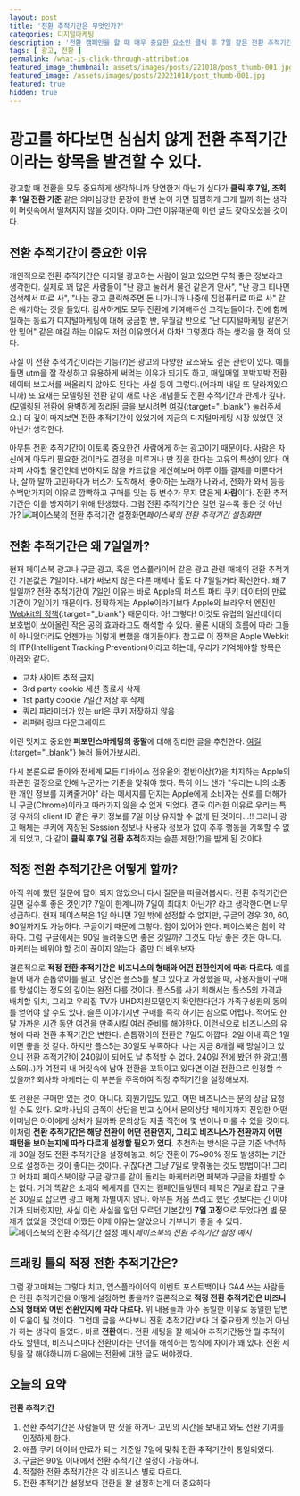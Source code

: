 ```yaml
---
layout: post
title: '전환 추적기간은 무엇인가?'
categories: 디지털마케팅
description : '전환 캠페인을 할 때 매우 중요한 요소인 클릭 후 7일 같은 전환 추적기간에 대해 알아보기'
tags: [ 광고, 전환 ]
permalink: /what-is-click-through-attribution
featured_image_thumbnail: assets/images/posts/221018/post_thumb-001.jpg
featured_image: /assets/images/posts/20221018/post_thumb-001.jpg
featured: true
hidden: true
---
```

# 광고를 하다보면 심심치 않게 **전환 추적기간**이라는 항목을 발견할 수 있다.
광고할 때 전환을 모두 중요하게 생각하니까 당연한거 아닌가 싶다가 **클릭 후 7일, 조회 후 1일 전환 기준** 같은 의미심장한 문장에 한번 눈이 가면 찜찜하게 그게 뭘까 하는 생각이 머릿속에서 떨쳐지지 않을 것이다. 아마 그런 이유때문에 이런 글도 찾아오셨을 것이다.

## 전환 추적기간이 중요한 이유

개인적으로 전환 추적기간은 디지털 광고하는 사람이 알고 있으면 무척 좋은 정보라고 생각한다. 실제로 꽤 많은 사람들이 "난 광고 눌러서 물건 같은거 안사", "난 광고 티나면 검색해서 따로 사", "나는 광고 클릭해주면 돈 나가니까 나중에 집컴퓨터로 따로 사" 같은 얘기하는 것을 들었다. 감사하게도 모두 전환에 기여해주신 고객님들이다. 전에 함께 일하는 동료가 디지털마케팅에 대해 궁금함 반, 우월감 반으로 "난 디지털마케팅 같은거 안 믿어" 같은 얘길 하는 이유도 저런 이유였어서 아차! 그렇겠다 하는 생각을 한 적이 있다.

사실 이 전환 추적기간이라는 기능(?)은 광고의 다양한 요소와도 깊은 관련이 있다. 예를 들면 utm을 잘 작성하고 유용하게 써먹는 이유가 되기도 하고, 매일매일 꼬박꼬박 전환데이터 보고서를 써올리지 않아도 된다는 사실 등이 그렇다.(어차피 내일 또 달라져있으니까) 또 요새는 모델링된 전환 같이 새로 나온 개념들도 전환 추적기간과 관계가 깊다. (모델링된 전환에 완벽하게 정리된 글을 보시려면 [여길](https://osoma.kr/blog/ga4-modeled-conversions/){:target="_blank"} 눌러주세요.) 더 깊이 따져보면 전환 추적기간이 있었기에 지금의 디지털마케팅 시장 있었던 것 아닌가 생각한다.

아무튼 전환 추적기간이 이토록 중요한건 사람에게 하는 광고이기 때문이다. 사람은 자신에게 아무리 필요한 것이라도 결정을 미루거나 딴 짓을 한다는 고유의 특성이 있다. 어차피 사야할 물건인데 변하지도 않을 카드값을 계산해보며 하루 이틀 결제를 미룬다거나, 살까 말까 고민하다가 버스가 도착해서, 좋아하는 노래가 나와서, 전화가 와서 등등 수백만가지의 이유로 깜빡하고 구매를 잊는 등 변수가 무지 많은게 **사람**이다. 전환 추적기간은 이를 방지하기 위해 탄생했다. 그럼 전환 추적기간은 길면 길수록 좋은 것 아닌가?
![페이스북의 전환 추적기간 설정화면](https://hongxha.com/assets/images/posts/20221018/1.jpg)*페이스북의 전환 추적기간 설정화면*


## 전환 추적기간은 왜 7일일까?

현재 페이스북 광고나 구글 광고, 혹은 앱스플라이어 같은 광고 관련 매체의 전환 추적기간 기본값은 7일이다. 내가 써보지 않은 다른 매체나 툴도 다 7일일거라 확신한다. 왜 7일일까?
전환 추적기간이 7일인 이유는 바로 Apple의 퍼스트 파티 쿠키 데이터의 만료 기간이 7일이기 때문이다. 정확하게는 Apple이라기보다 Apple의 브라우저 엔진인 [Webkit의 정책](https://webkit.org/blog/7675/intelligent-tracking-prevention/){:target="_blank"} 때문이다. 아! 그렇다! 이것도 유럽의 일반데이터 보호법이 쏘아올린 작은 공의 효과라고도 해석할 수 있다. 물론 시대의 흐름에 따라 그들이 아니었더라도 언젠가는 이렇게 변했을 얘기들이다. 참고로 이 정책은 Apple Webkit의 ITP(Intelligent Tracking Prevention)이라고 하는데, 우리가 기억해야할 항목은 아래와 같다.

- 교차 사이트 추적 금지
- 3rd party cookie 세션 종료시 삭제
- 1st party cookie 7일간 저장 후 삭제
- 쿼리 파라미터가 있는 url은 쿠키 저장하지 않음
- 리퍼러 링크 다운그레이드

이런 멋지고 중요한 **퍼포먼스마케팅의 종말**에 대해 정리한 글을 추천한다. [여길](https://osoma.kr/blog/performance-marketing-die/){:target="_blank"} 눌러 들어가보시라.

다시 본론으로 돌아와 전세계 모든 디바이스 점유율의 절반이상(?)을 차지하는 Apple의 화끈한 결정으로 인해 누군가는 기준을 맞춰야 했다. 특히 어느 샌가 "우리는 너의 소중한 개인 정보를 지켜줄거야" 라는 메세지를 던지는 Apple에게 소비자는 신뢰를 더해가니 구글(Chrome)이라고 따라가지 않을 수 없게 되었다. 결국 이러한 이유로 우리는 특정 유저의 client ID 같은 쿠키 정보를 7일 이상 유지할 수 없게 된 것이다...!! 그러니 광고 매체는 쿠키에 저장된 Session 정보나 사용자 정보가 없이 추후 행동을 기록할 수 없게 되었고, 다 같이 **클릭 후 7일 전환 추적**하자는 슬픈 제한(?)을 받게 된 것이다.

## 적정 전환 추적기간은 어떻게 할까?

아직 위에 했던 질문에 답이 되지 않았으니 다시 질문을 떠올려봅시다. 전환 추적기간은 길면 길수록 좋은 것인가? 7일이 한계니까 7일이 최대치 아닌가? 라고 생각한다면 너무 성급하다. 현재 페이스북은 1일 아니면 7일 밖에 설정할 수 없지만, 구글의 경우 30, 60, 90일까지도 가능하다. 구글이기 때문에 그렇다. 힘이 있어야 한다. 페이스북은 힘이 약하다. 그럼 구글에서는 90일 늘려놓으면 좋은 것일까? 그것도 마냥 좋은 것은 아니다. 마케터는 배워야 할 것이 끊이지 않는다. 좀만 더 배워보자.

결론적으로 **적정 전환 추적기간은 비즈니스의 형태와 어떤 전환인지에 따라 다르다.** 예를 들어 내가 손톱깎이를 팔고, 당신은 플스5를 팔고 있다고 가정했을 때, 사용자들이 구매를 망설이는 정도의 깊이는 완전 다를 것이다. 플스5를 사기 위해서는 플스5의 가격과 배치할 위치, 그리고 우리집 TV가 UHD지원모델인지 확인한다던가 가족구성원의 동의를 얻어야 할 수도 있다. 슬픈 이야기지만 구매를 즉각 하기는 참으로 어렵다. 적어도 한 달 가까운 시간 동안 여건을 만족시킬 여러 준비를 해야한다. 이런식으로 비즈니스의 유형에 따라 전환 추적기간은 변한다. 손톱깎이의 전환은 7일도 아깝다. 2일 이내 혹은 1일이면 좋을 것 같다. 하지만 플스5는 30일도 부족하다. 나는 지금 8개월 째 망설이고 있으니 전환 추적기간이 240일이 되어도 날 추적할 수 없다. 240일 전에 봤던 한 광고(플스5의..)가 여전히 내 머릿속에 남아 전환을 꼬득이고 있다면 이걸 전환으로 인정할 수 있을까? 회사와 마케터는 이 부분을 주목하여 적정 추적기간을 설정해보자.

또 전환은 구매만 있는 것이 아니다. 회원가입도 있고, 어떤 비즈니스는 문의 상담 요청일 수도 있다. 오박사님의 금쪽이 상담을 받고 싶어서 문의상담 페이지까지 진입한 어떤 어머님은 아이에게 상처가 될까봐 문의상담 제출 직전에 몇 번이나 미룰 수 있을 것이다. 이처럼 **전환 추적기간은 해당 전환이 어떤 전환인지, 그리고 비즈니스가 전환까지 어떤 패턴을 보이는지에 따라 다르게 설정할 필요가 있다.** 추천하는 방식은 구글 기준 넉넉하게 30일 정도 전환 추적기간을 설정해놓고, 해당 전환이 75~90% 정도 발생하는 기간으로 설정하는 것이 좋다는 것이다. 귀찮다면 그냥 7일로 맞춰놓는 것도 방법이다! 그리고 어차피 페이스북이랑 구글 광고를 같이 돌리는 마케터라면 페북과 구글을 차별할 수는 없다. 거의 똑같은 소재와 메세지를 던지는 캠페인들일텐데 페북은 7일로 잡고 구글은 30일로 잡으면 광고 매체 차별이지 않나. 아무튼 처음 쓰려고 했던 것보다는 긴 이야기가 되버렸지만, 사실 이런 사실을 알던 모르던 기본값인 **7일 고정**으로 두었다면 별 문제가 없었을 것인데 어쨌든 이제 이유는 알았으니 기부니가 좋을 수 있다.
![페이스북의 전환 추적기간 설정 예시](https://hongxha.com/assets/images/posts/20221018/2.jpg)*페이스북의 전환 추적기간 설정 예시*
## 트래킹 툴의 적정 전환 추적기간은?

그럼 광고매체는 그렇다 치고, 앱스플라이어의 이벤트 포스트백이나 GA4 쓰는 사람들은 전환 추적기간을 어떻게 설정하면 좋을까? 결론적으로 **적정 전환 추적기간은 비즈니스의 형태와 어떤 전환인지에 따라 다르다.** 위 내용들과 아주 동일한 이유로 동일한 답변이 도움이 될 것이다. 그런데 글을 쓰다보니 전환 추적기간보다 더 중요한게 있는거 아닌가 하는 생각이 들었다. 바로 **전환**이다. 전환 세팅을 잘 해놔야 추적기간동안 뭘 추적이라도 할텐데, 비즈니스마다 전환이라는 단어를 해석하는 방식에 차이가 꽤 있다. 전환 세팅을 잘 해야하니까 다음에는 전환에 대한 글도 써야겠다.

## 오늘의 요약

**전환 추적기간**
1. 전환 추적기간은 사람들이 딴 짓을 하거나 고민의 시간을 보내고 와도 전환 기여를 인정하게 한다.
2. 애플 쿠키 데이터 만료가 되는 기준일 7일에 맞춰 전환 추적기간이 통일되었다.
3. 구글은 90일 이내에서 전환 추적기간 설정이 가능하다.
4. 적절한 전환 추적기간은 각 비즈니스 별로 다르다.
5. 전환 추적기간 설정보다 전환을 잘 설정하는게 더 중요하다
